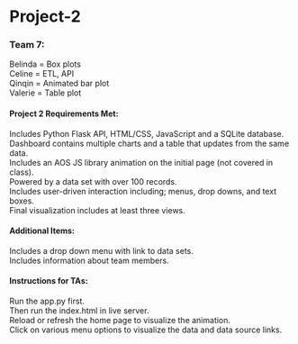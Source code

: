 # Project-2
### Team 7:   
Belinda = Box plots  
Celine = ETL, API  
Qinqin = Animated bar plot  
Valerie = Table plot  

#### Project 2 Requirements Met:  
Includes Python Flask API, HTML/CSS, JavaScript and a SQLite database.  
Dashboard contains multiple charts and a table that updates from the same data.  
Includes an AOS JS library animation on the initial page (not covered in class).  
Powered by a data set with over 100 records.  
Includes user-driven interaction including; menus, drop downs, and text boxes.  
Final visualization includes at least three views.  

#### Additional Items: 
Includes a drop down menu with link to data sets.  
Includes information about team members.

#### Instructions for TAs:  
Run the app.py first.   
Then run the index.html in live server.    
Reload or refresh the home page to visualize the animation.    
Click on various menu options to visualize the data and data source links.    
